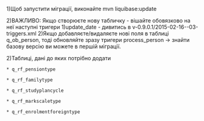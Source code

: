 1)Щоб запустити міграції, виконайте
	mvn liquibase:update

2)ВАЖЛИВО:
	Якщо створюєте нову табличку - вішайте обовязково на неї наступні тригери
	1)update_date - дивитись в v-0.9.0.1/2015-02-16--03-triggers.xml
	2)Якщо добавляєте/видаляєте нові поля в таблиці q_ob_person, тоді обновляйте зразу тригери
	process_person -> знайти базову версію ви можете в першій міграції.
	
	

2)Таблиці, дані до яких потрібно додати
	
	* q_rf_pensiontype
	
	* q_rf_familytype
	
	* q_rf_studyplancycle
	
	* q_rf_markscaletype
	
	* q_rf_enrolmentforeigntype